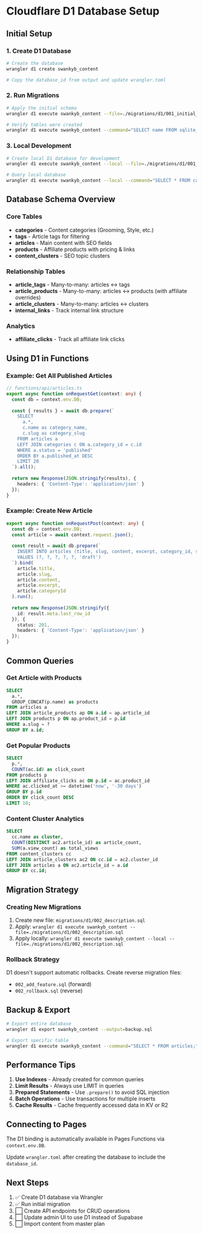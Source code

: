 # Cloudflare D1 Database Setup

## Initial Setup

### 1. Create D1 Database
```bash
# Create the database
wrangler d1 create swankyb_content

# Copy the database_id from output and update wrangler.toml
```

### 2. Run Migrations
```bash
# Apply the initial schema
wrangler d1 execute swankyb_content --file=./migrations/d1/001_initial_schema.sql

# Verify tables were created
wrangler d1 execute swankyb_content --command="SELECT name FROM sqlite_master WHERE type='table';"
```

### 3. Local Development
```bash
# Create local D1 database for development
wrangler d1 execute swankyb_content --local --file=./migrations/d1/001_initial_schema.sql

# Query local database
wrangler d1 execute swankyb_content --local --command="SELECT * FROM categories;"
```

## Database Schema Overview

### Core Tables
- **categories** - Content categories (Grooming, Style, etc.)
- **tags** - Article tags for filtering
- **articles** - Main content with SEO fields
- **products** - Affiliate products with pricing & links
- **content_clusters** - SEO topic clusters

### Relationship Tables
- **article_tags** - Many-to-many: articles ↔ tags
- **article_products** - Many-to-many: articles ↔ products (with affiliate overrides)
- **article_clusters** - Many-to-many: articles ↔ clusters
- **internal_links** - Track internal link structure

### Analytics
- **affiliate_clicks** - Track all affiliate link clicks

## Using D1 in Functions

### Example: Get All Published Articles
```typescript
// functions/api/articles.ts
export async function onRequestGet(context: any) {
  const db = context.env.DB;
  
  const { results } = await db.prepare(`
    SELECT 
      a.*,
      c.name as category_name,
      c.slug as category_slug
    FROM articles a
    LEFT JOIN categories c ON a.category_id = c.id
    WHERE a.status = 'published'
    ORDER BY a.published_at DESC
    LIMIT 20
  `).all();
  
  return new Response(JSON.stringify(results), {
    headers: { 'Content-Type': 'application/json' }
  });
}
```

### Example: Create New Article
```typescript
export async function onRequestPost(context: any) {
  const db = context.env.DB;
  const article = await context.request.json();
  
  const result = await db.prepare(`
    INSERT INTO articles (title, slug, content, excerpt, category_id, status)
    VALUES (?, ?, ?, ?, ?, 'draft')
  `).bind(
    article.title,
    article.slug,
    article.content,
    article.excerpt,
    article.categoryId
  ).run();
  
  return new Response(JSON.stringify({ 
    id: result.meta.last_row_id 
  }), {
    status: 201,
    headers: { 'Content-Type': 'application/json' }
  });
}
```

## Common Queries

### Get Article with Products
```sql
SELECT 
  a.*,
  GROUP_CONCAT(p.name) as products
FROM articles a
LEFT JOIN article_products ap ON a.id = ap.article_id
LEFT JOIN products p ON ap.product_id = p.id
WHERE a.slug = ?
GROUP BY a.id;
```

### Get Popular Products
```sql
SELECT 
  p.*,
  COUNT(ac.id) as click_count
FROM products p
LEFT JOIN affiliate_clicks ac ON p.id = ac.product_id
WHERE ac.clicked_at >= datetime('now', '-30 days')
GROUP BY p.id
ORDER BY click_count DESC
LIMIT 10;
```

### Content Cluster Analytics
```sql
SELECT 
  cc.name as cluster,
  COUNT(DISTINCT ac2.article_id) as article_count,
  SUM(a.view_count) as total_views
FROM content_clusters cc
LEFT JOIN article_clusters ac2 ON cc.id = ac2.cluster_id
LEFT JOIN articles a ON ac2.article_id = a.id
GROUP BY cc.id;
```

## Migration Strategy

### Creating New Migrations
1. Create new file: `migrations/d1/002_description.sql`
2. Apply: `wrangler d1 execute swankyb_content --file=./migrations/d1/002_description.sql`
3. Apply locally: `wrangler d1 execute swankyb_content --local --file=./migrations/d1/002_description.sql`

### Rollback Strategy
D1 doesn't support automatic rollbacks. Create reverse migration files:
- `002_add_feature.sql` (forward)
- `002_rollback.sql` (reverse)

## Backup & Export

```bash
# Export entire database
wrangler d1 export swankyb_content --output=backup.sql

# Export specific table
wrangler d1 execute swankyb_content --command="SELECT * FROM articles;" --json > articles_backup.json
```

## Performance Tips

1. **Use Indexes** - Already created for common queries
2. **Limit Results** - Always use LIMIT in queries
3. **Prepared Statements** - Use `.prepare()` to avoid SQL injection
4. **Batch Operations** - Use transactions for multiple inserts
5. **Cache Results** - Cache frequently accessed data in KV or R2

## Connecting to Pages

The D1 binding is automatically available in Pages Functions via `context.env.DB`.

Update `wrangler.toml` after creating the database to include the `database_id`.

## Next Steps

1. ✅ Create D1 database via Wrangler
2. ✅ Run initial migration
3. ⬜ Create API endpoints for CRUD operations
4. ⬜ Update admin UI to use D1 instead of Supabase
5. ⬜ Import content from master plan
